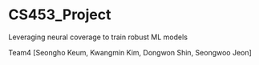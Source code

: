 # CS453_Project

Leveraging neural coverage to train robust ML models

Team4 [Seongho Keum, Kwangmin Kim, Dongwon Shin, Seongwoo Jeon]
